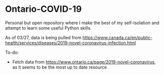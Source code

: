 # Ontario-COVID-19
Personal but open repository where I make the best of my self-isolation and attempt to learn some useful Python skills.

As of 03/27, data is being pulled from https://www.canada.ca/en/public-health/services/diseases/2019-novel-coronavirus-infection.html

To-do:
- Fetch data from https://www.ontario.ca/page/2019-novel-coronavirus, as it seems to be the most up to date resource
